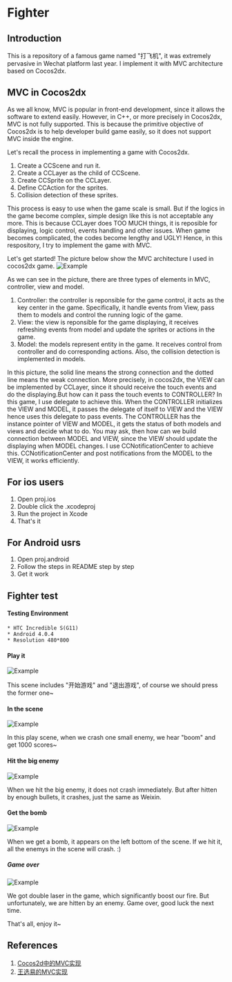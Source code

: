 Fighter
=======

## Introduction

This is a repository of a famous game named "打飞机", it was extremely pervasive in Wechat platform last year. I implement it with MVC architecture based on Cocos2dx.

## MVC in Cocos2dx

As we all know, MVC is popular in front-end development, since it allows the software to extend easily. However, in C++, or more precisely in Cocos2dx, MVC is not fully supported. This is because the primitive objective of Cocos2dx is to help developer build game easily, so it does not support MVC inside the engine. 

Let's recall the process in implementing a game with Cocos2dx.

1. Create a CCScene and run it.
2. Create a CCLayer as the child of CCScene.
3. Create CCSprite on the CCLayer.
4. Define CCAction for the sprites.
5. Collision detection of these sprites.

This process is easy to use when the game scale is small. But if the logics in the game become complex, simple design like this is not acceptable any more. This is because CCLayer does TOO MUCH things, it is reposible for displaying, logic control, events handling and other issues. When game becomes complicated, the codes become lengthy and UGLY! Hence, in this respository, I try to implement the game with MVC.

Let's get started!
The picture below show the MVC architecture I used in cocos2dx game.
![Example](https://github.com/zhouyizirui/Fighter/blob/master/Pictures/mvc.png)

As we can see in the picture, there are three types of elements in MVC, controller, view and model. 

1. Controller: the controller is reponsible for the game control, it acts as the key center in the game. Specifically, it handle events from View, pass them to models and control the running logic of the game.
2. View: the view is reponsible for the game displaying, it receives refreshing events from model and update the sprites or actions in the game.
3. Model: the models represent entity in the game. It receives control from controller and do corresponding actions. Also, the collision detection is implemented in models.

In this picture, the solid line means the strong connection and the dotted line means the weak connection. More precisely, in cocos2dx, the VIEW can be implemented by CCLayer, since it should receive the touch events and do the displaying.But how can it pass the touch events to CONTROLLER? In this game, I use delegate to achieve this. When the CONTROLLER initializes the VIEW and MODEL, it passes the delegate of itself to VIEW and the VIEW hence uses this delegate to pass events. The CONTROLLER has the instance pointer of VIEW and MODEL, it gets the status of both models and views and decide what to do. You may ask, then how can we build connection between MODEL and VIEW, since the VIEW should update the displaying when MODEL changes. I use CCNotificationCenter to achieve this. CCNotificationCenter and post notifications from the MODEL to the VIEW, it works efficiently.

## For ios users

1. Open proj.ios
2. Double click the .xcodeproj
3. Run the project in Xcode
4. That's it

## For Android usrs

1. Open proj.android
2. Follow the steps in README step by step
3. Get it work

## Fighter test
#### Testing Environment
	* HTC Incredible S(G11)
	* Android 4.0.4
	* Resolution 480*800

#### Play it
![Example](https://github.com/zhouyizirui/Fighter/blob/master/Pictures/begin.png)

This scene includes "开始游戏" and "退出游戏", of course we should press the former one~

#### In the scene
![Example](https://github.com/zhouyizirui/Fighter/blob/master/Pictures/score.png)

In this play scene, when we crash one small enemy, we hear "boom" and get 1000 scores~

#### Hit the big enemy
![Example](https://github.com/zhouyizirui/Fighter/blob/master/Pictures/hit.png)

When we hit the big enemy, it does not crash immediately. But after hitten by enough bullets, it crashes, just the same as Weixin.

#### Get the bomb
![Example](https://github.com/zhouyizirui/Fighter/blob/master/Pictures/bomb.png)

When we get a bomb, it appears on the left bottom of the scene. If we hit it, all the enemys in the scene will crash. :)

##### Game over

![Example](https://github.com/zhouyizirui/Fighter/blob/master/Pictures/over.png)

We got double laser in the game, which significantly boost our fire. But unfortunately, we are hitten by an enemy. Game over, good luck the next time.

That's all, enjoy it~
## References

1. [Cocos2d中的MVC实现](http://xperienced.com.pl/blog/how-to-implement-mvc-pattern-in-cocos2d-game)
2. [王选易的MVC实现](http://www.cnblogs.com/neverdie/p/3754931.html)
